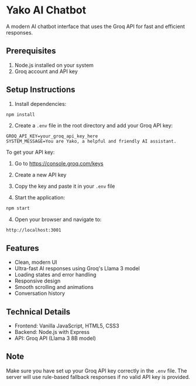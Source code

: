 # Yako AI Chatbot

A modern AI chatbot interface that uses the Groq API for fast and efficient responses.

## Prerequisites

1. Node.js installed on your system
2. Groq account and API key

## Setup Instructions

1. Install dependencies:
```bash
npm install
```

2. Create a `.env` file in the root directory and add your Groq API key:
```
GROQ_API_KEY=your_groq_api_key_here
SYSTEM_MESSAGE=You are Yako, a helpful and friendly AI assistant.
```

To get your API key:
1. Go to https://console.groq.com/keys
2. Create a new API key
3. Copy the key and paste it in your `.env` file

3. Start the application:
```bash
npm start
```

4. Open your browser and navigate to:
```
http://localhost:3001
```

## Features

- Clean, modern UI
- Ultra-fast AI responses using Groq's Llama 3 model
- Loading states and error handling
- Responsive design
- Smooth scrolling and animations
- Conversation history

## Technical Details

- Frontend: Vanilla JavaScript, HTML5, CSS3
- Backend: Node.js with Express
- API: Groq API (Llama 3 8B model)

## Note

Make sure you have set up your Groq API key correctly in the `.env` file. The server will use rule-based fallback responses if no valid API key is provided. 
